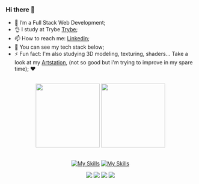 ### Hi there 👋

- 🔭 I’m a Full Stack Web Development;
- 👌 I study at Trybe [Trybe](https://www.betrybe.com/);
- 📫 How to reach me: [Linkedin](https://www.linkedin.com/in/henrik-santos-aa1606127/);
- 🌱 You can see my tech stack below;
- ⚡ Fun fact: 
I'm also studying 3D modeling, texturing, shaders... Take a look at my [Artstation](https://www.artstation.com/gimmi1), (not so good but i'm trying to improve in my spare time); ❤

<br>

<!-- GITHUB STATUS -->
<div align="center">
  <img height="170em" src="https://github-readme-stats.vercel.app/api?username=HenrikSantos&amp;show_icons=true&amp;theme=dark&amp;include_all_commits=true&amp;count_private=true">
  <img height="170em" src="https://github-readme-stats.vercel.app/api/top-langs/?username=HenrikSantos&layout=compact&langs_count=10&theme=dark"/>

  <!-- TEMAS: dark, radical, merko, gruvbox, tokyonight, onedark, cobalt, synthwave, highcontrast, dracula -->
</div>

<br>

<div align="center">
  
  [![My Skills](https://skillicons.dev/icons?i=blender,css,figma,git,github,html,jest)](https://skillicons.dev)
  [![My Skills](https://skillicons.dev/icons?i=bootstrap,js,linux,nodejs,py,react,unreal,vscode)](https://skillicons.dev)
  <br>
  
</div> 

<div align="center"> 
  <a href="https://www.youtube.com/channel/UC8r0PWHXrR3lU56w21HAJag" target="_blank"><img src="https://img.shields.io/badge/YouTube-FF0000?style=for-the-badge&logo=youtube&logoColor=white" target="_blank"></a>
  <a href="https://www.linkedin.com/in/henrik-santos-dev/" target="_blank"><img src="https://img.shields.io/badge/-LinkedIn-%230077B5?style=for-the-badge&logo=linkedin&logoColor=white" target="_blank"></a> 
  <a href="https://www.instagram.com/giimmmi1/" target="_blank"><img src="https://img.shields.io/badge/-Instagram-%23E4405F?style=for-the-badge&logo=instagram&logoColor=white" target="_blank"></a>
 	<a href="https://www.twitch.tv/giimmmi" target="_blank"><img src="https://img.shields.io/badge/Twitch-9146FF?style=for-the-badge&logo=twitch&logoColor=white" target="_blank">
</div>

